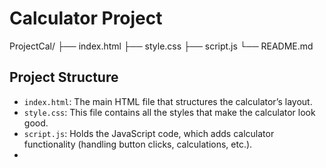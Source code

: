# Calculator Project
ProjectCal/
├── index.html
├── style.css
├── script.js
└── README.md
## Project Structure

- `index.html`: The main HTML file that structures the calculator’s layout.
- `style.css`: This file contains all the styles that make the calculator look good.
- `script.js`: Holds the JavaScript code, which adds calculator functionality (handling button clicks, calculations, etc.).
- 
